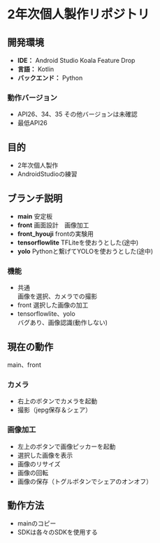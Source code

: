 # 2年次個人製作リポジトリ

## 開発環境
 - **IDE：** Android Studio Koala Feature Drop
 - **言語：** Kotlin
 - **バックエンド：** Python

### 動作バージョン
 - API26、34、35
その他バージョンは未確認
 - 最低API26
  
## 目的
 - 2年次個人製作
 - AndroidStudioの練習


## ブランチ説明
 - **main** 安定板
 - **front** 画面設計　画像加工
 - **front_hyouji** frontの実験用
 - **tensorflowlite** TFLiteを使おうとした(途中)
 - **yolo** Pythonと繋げてYOLOを使おうとした(途中)


### 機能
 - 共通   
画像を選択、カメラでの撮影
 - front 
選択した画像の加工
 - tensorflowlite、yolo  
バグあり、画像認識(動作しない)


## 現在の動作
main、front
### カメラ
 - 右上のボタンでカメラを起動
 - 撮影（jepg保存＆シェア）
### 画像加工
 - 左上のボタンで画像ピッカーを起動
 - 選択した画像を表示
 - 画像のリサイズ
 - 画像の回転
 - 画像の保存（トグルボタンでシェアのオンオフ）

## 動作方法
- mainのコピー
- SDKは各々のSDKを使用する
